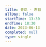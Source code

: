 ```yaml
---
title: 青岛 - 东营
allDay: false
startTime: 13:30
endTime: 18:30
date: 2023-06-13
completed: null
type: single
---
```

